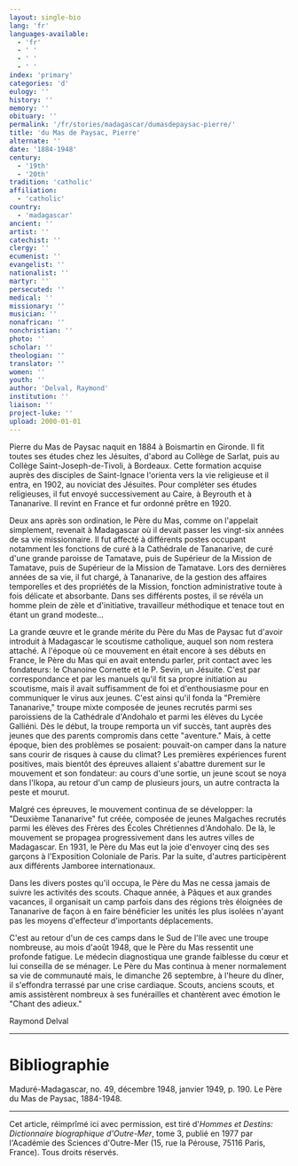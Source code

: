```yaml
---
layout: single-bio
lang: 'fr'
languages-available:
  - 'fr'
  - ' '
  - ' '
  - ' '
index: 'primary'
categories: 'd'
eulogy: ''
history: ''
memory: ''
obituary: ''
permalink: '/fr/stories/madagascar/dumasdepaysac-pierre/'
title: 'du Mas de Paysac, Pierre'
alternate: ''
date: '1884-1948'
century:
  - '19th'
  - '20th'
tradition: 'catholic'
affiliation:
  - 'catholic'
country:
  - 'madagascar'
ancient: ''
artist: ''
catechist: ''
clergy: ''
ecumenist: ''
evangelist: ''
nationalist: ''
martyr: ''
persecuted: ''
medical: ''
missionary: ''
musician: ''
nonafrican: ''
nonchristian: ''
photo: ''
scholar: ''
theologian: ''
translator: ''
women: ''
youth: ''
author: 'Delval, Raymond'
institution: ''
liaison: ''
project-luke: ''
upload: 2000-01-01
---
```



Pierre du Mas de Paysac naquit en 1884 à Boismartin en Gironde. Il fit toutes ses études chez les Jésuites, d'abord au Collège de Sarlat, puis au Collège Saint-Joseph-de-Tivoli, à Bordeaux. Cette formation acquise auprès des disciples de Saint-Ignace l'orienta vers la vie religieuse et il entra, en 1902, au noviciat des Jésuites. Pour compléter ses études religieuses, il fut envoyé successivement au Caire, à Beyrouth et à Tananarive. Il revint en France et fur ordonné prêtre en 1920.

Deux ans après son ordination, le Père du Mas, comme on l'appelait simplement, revenait à Madagascar où il devait passer les vingt-six années de sa vie missionnaire. Il fut affecté à différents postes occupant notamment les fonctions de curé à la Cathédrale de Tananarive, de curé d'une grande paroisse de Tamatave, puis de Supérieur de la Mission de Tamatave, puis de Supérieur de la Mission de Tamatave. Lors des dernières années de sa vie, il fut chargé, à Tananarive, de la gestion des affaires temporelles et des propriétés de la Mission, fonction administrative toute à fois délicate et absorbante. Dans ses différents postes, il se révéla un homme plein de zèle et d'initiative, travailleur méthodique et tenace tout en étant un grand modeste…

La grande œuvre et le grande mérite du Père du Mas de Paysac fut d'avoir introduit à Madagascar le scoutisme catholique, auquel son nom restera attaché. A l'époque où ce mouvement en était encore à ses débuts en France, le Père du Mas qui en avait entendu parler, prit contact avec les fondateurs: le Chanoine Cornette et le P. Sevin, un Jésuite. C'est par correspondance et par les manuels qu'il fit sa propre initiation au scoutisme, mais il avait suffisamment de foi et d'enthousiasme pour en communiquer le virus aux jeunes. C'est ainsi qu'il fonda la "Première Tananarive," troupe mixte composée de jeunes recrutés parmi ses paroissiens de la Cathédrale d'Andohalo et parmi les élèves du Lycée Galliéni. Dès le début, la troupe remporta un vif succès, tant auprès des jeunes que des parents compromis dans cette "aventure." Mais, à cette époque, bien des problèmes se posaient: pouvait-on camper dans la nature sans courir de risques à cause du climat? Les premières expériences furent positives, mais bientôt des épreuves allaient s'abattre durement sur le mouvement et son fondateur: au cours d'une sortie, un jeune scout se noya dans l'Ikopa, au retour d'un camp de plusieurs jours, un autre contracta la peste et mourut.

Malgré ces épreuves, le mouvement continua de se développer: la "Deuxième Tananarive" fut créée, composée de jeunes Malgaches recrutés parmi les élèves des Frères des Écoles Chrétiennes d'Andohalo. De là, le mouvement se propagea progressivement dans les autres villes de Madagascar. En 1931, le Père du Mas eut la joie d'envoyer cinq des ses garçons à l'Exposition Coloniale de Paris. Par la suite, d'autres participèrent aux différents Jamboree internationaux.

Dans les divers postes qu'il occupa, le Père du Mas ne cessa jamais de suivre les activités des scouts. Chaque année, à Pâques et aux grandes vacances, il organisait un camp parfois dans des régions très éloignées de Tananarive de façon à en faire bénéficier les unités les plus isolées n'ayant pas les moyens d'effecteur d'importants déplacements.

C'est au retour d'un de ces camps dans le Sud de l'Ile avec une troupe nombreuse, au mois d'août 1948, que le Père du Mas ressentit une profonde fatigue. Le médecin diagnostiqua une grande faiblesse du cœur et lui conseilla de se ménager. Le Père du Mas continua à mener normalement sa vie de communauté mais, le dimanche 26 septembre, à l'heure du dîner, il s'effondra terrassé par une crise cardiaque. Scouts, anciens scouts, et amis assistèrent nombreux à ses funérailles et chantèrent avec émotion le "Chant des adieux."

Raymond Delval

---

# Bibliographie

Maduré-Madagascar, no. 49, décembre 1948, janvier 1949, p. 190. Le Père du Mas de Paysac, 1884-1948.

---

Cet article, réimprîmé ici avec permission, est tiré d'*Hommes et Destins: Dictionnaire biographique d'Outre-Mer*, tome 3, publié en 1977 par l'Académie des Sciences d'Outre-Mer (15, rue la Pérouse, 75116 Paris, France). Tous droits réservés.